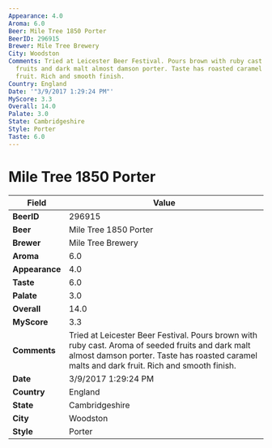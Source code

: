 ```yaml
---
Appearance: 4.0
Aroma: 6.0
Beer: Mile Tree 1850 Porter
BeerID: 296915
Brewer: Mile Tree Brewery
City: Woodston
Comments: Tried at Leicester Beer Festival. Pours brown with ruby cast. Aroma of seeded
  fruits and dark malt almost damson porter. Taste has roasted caramel malts and dark
  fruit. Rich and smooth finish.
Country: England
Date: '"3/9/2017 1:29:24 PM"'
MyScore: 3.3
Overall: 14.0
Palate: 3.0
State: Cambridgeshire
Style: Porter
Taste: 6.0
---
```


# Mile Tree 1850 Porter

| Field         | Value |
|---------------|-------|
| **BeerID** | 296915 |
| **Beer** | Mile Tree 1850 Porter |
| **Brewer** | Mile Tree Brewery |
| **Aroma** | 6.0 |
| **Appearance** | 4.0 |
| **Taste** | 6.0 |
| **Palate** | 3.0 |
| **Overall** | 14.0 |
| **MyScore** | 3.3 |
| **Comments** | Tried at Leicester Beer Festival. Pours brown with ruby cast. Aroma of seeded fruits and dark malt almost damson porter. Taste has roasted caramel malts and dark fruit. Rich and smooth finish. |
| **Date** | 3/9/2017 1:29:24 PM |
| **Country** | England |
| **State** | Cambridgeshire |
| **City** | Woodston |
| **Style** | Porter |
